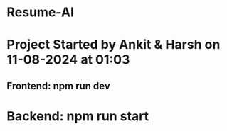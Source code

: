 # Resume-AI

# Project Started by Ankit & Harsh on 11-08-2024 at 01:03

## Frontend: npm run dev
# Backend: npm run start